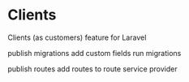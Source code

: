 # Clients
 Clients (as customers) feature for Laravel



publish migrations
add custom fields
run migrations

publish routes
add routes to route service provider
